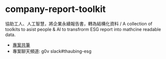 # company-report-toolkit
協助工人、人工智慧，將企業永續報告書，轉為結構化資料 / A collection of toolkits to asist people &amp; AI to transfrorm ESG report into mathcine readable data.

- [專案共筆](https://g0v.hackmd.io/@ddio-io/open-csr-report)
- 專案聊天頻道: g0v slack#thaubing-esg

